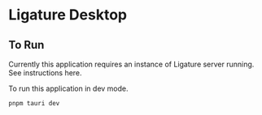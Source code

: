 # Ligature Desktop

## To Run

Currently this application requires an instance of Ligature server running.
See instructions here.

To run this application in dev mode.

`pnpm tauri dev`

